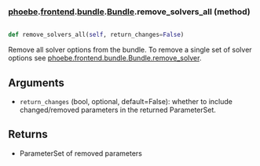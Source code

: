 ### [phoebe](phoebe.md).[frontend](phoebe.frontend.md).[bundle](phoebe.frontend.bundle.md).[Bundle](phoebe.frontend.bundle.Bundle.md).remove_solvers_all (method)


```py

def remove_solvers_all(self, return_changes=False)

```



Remove all solver options from the bundle.  To remove a single set
of solver options see [phoebe.frontend.bundle.Bundle.remove_solver](phoebe.frontend.bundle.Bundle.remove_solver.md).

Arguments
------------
* `return_changes` (bool, optional, default=False): whether to include
    changed/removed parameters in the returned ParameterSet.

Returns
-----------
* ParameterSet of removed parameters

